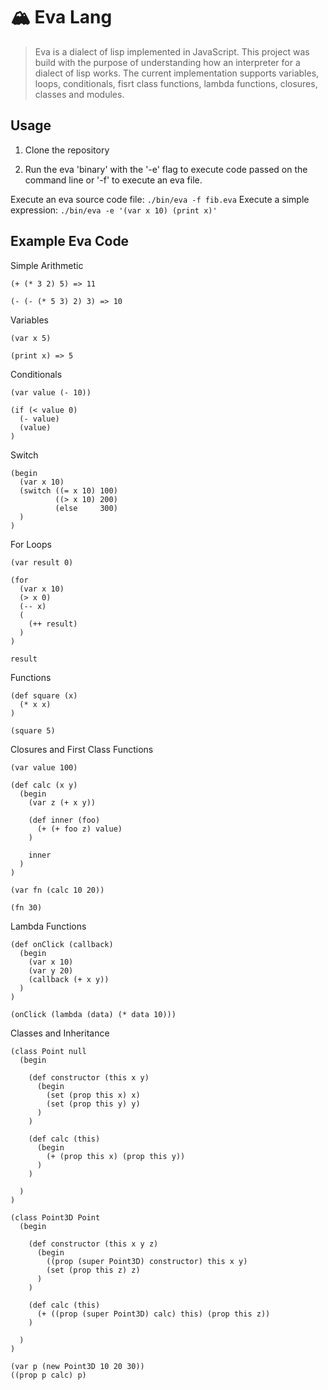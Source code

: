 # 🏔 Eva Lang

> Eva is a dialect of lisp implemented in JavaScript. This project was build with the purpose of understanding how an interpreter for a dialect of lisp works. The current implementation supports variables, loops, conditionals, fisrt class functions, lambda functions, closures, classes and modules.

## Usage

1. Clone the repository

2. Run the eva 'binary' with the '-e' flag to execute code passed on the command line or '-f' to execute an eva file.

Execute an eva source code file: `./bin/eva -f fib.eva`
Execute a simple expression: `./bin/eva -e '(var x 10) (print x)'`

## Example Eva Code

Simple Arithmetic

```
(+ (* 3 2) 5) => 11

(- (- (* 5 3) 2) 3) => 10
```

Variables

```
(var x 5)

(print x) => 5
```

Conditionals

```
(var value (- 10))

(if (< value 0)
  (- value)
  (value)
)
```

Switch

```
(begin
  (var x 10)
  (switch ((= x 10) 100)
          ((> x 10) 200)
          (else     300)
  )
)
```

For Loops

```
(var result 0)

(for
  (var x 10)
  (> x 0)
  (-- x)
  (
    (++ result)
  )
)

result
```

Functions

```
(def square (x)
  (* x x)
)

(square 5)
```

Closures and First Class Functions

```
(var value 100)

(def calc (x y)
  (begin
    (var z (+ x y))

    (def inner (foo)
      (+ (+ foo z) value)
    )

    inner
  )
)

(var fn (calc 10 20))

(fn 30)
```

Lambda Functions

```
(def onClick (callback)
  (begin
    (var x 10)
    (var y 20)
    (callback (+ x y))
  )
)

(onClick (lambda (data) (* data 10)))
```

Classes and Inheritance

```
(class Point null
  (begin

    (def constructor (this x y)
      (begin
        (set (prop this x) x)
        (set (prop this y) y)
      )
    )

    (def calc (this)
      (begin
        (+ (prop this x) (prop this y))
      )
    )

  )
)

(class Point3D Point
  (begin

    (def constructor (this x y z)
      (begin
        ((prop (super Point3D) constructor) this x y)
        (set (prop this z) z)
      )
    )

    (def calc (this)
      (+ ((prop (super Point3D) calc) this) (prop this z))
    )

  )
)

(var p (new Point3D 10 20 30))
((prop p calc) p)
```

